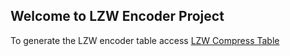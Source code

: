 ## Welcome to LZW Encoder Project

To generate the LZW encoder table access [LZW Compress Table](https://brneto.github.io/lzw-encoder/public/compress-table.html)
